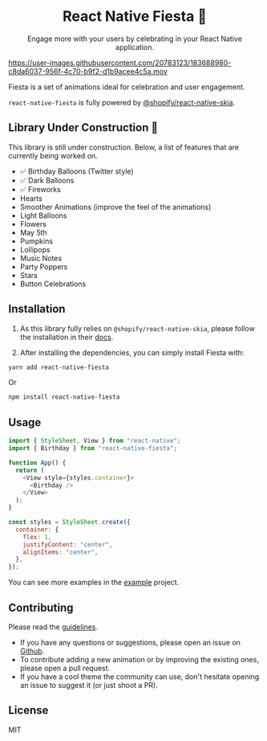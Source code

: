 <h1 align="center">React Native Fiesta 🎉</h1>

<p align="center">Engage more with your users by celebrating in your React Native application.</p>

https://user-images.githubusercontent.com/20783123/183688980-c8da6037-956f-4c70-b9f2-d1b9acee4c5a.mov

Fiesta is a set of animations ideal for celebration and user engagement.

`react-native-fiesta` is fully powered by [@shopify/react-native-skia](https://shopify.github.io/react-native-skia/).

## Library Under Construction 🚧

This library is still under construction. Below, a list of features that are currently being worked on.

- ✅ Birthday Balloons (Twitter style)
- ✅ Dark Balloons
- ✅ Fireworks
- Hearts
- Smoother Animations (improve the feel of the animations)
- Light Balloons
- Flowers
- May 5th
- Pumpkins
- Lollipops
- Music Notes
- Party Poppers
- Stars
- Button Celebrations

## Installation

1. As this library fully relies on `@shopify/react-native-skia`, please follow the installation in their [docs](https://shopify.github.io/react-native-skia/docs/getting-started/installation).

2. After installing the dependencies, you can simply install Fiesta with:

```bash
yarn add react-native-fiesta
```

Or

```bash
npm install react-native-fiesta
```

## Usage

```js
import { StyleSheet, View } from "react-native";
import { Birthday } from "react-native-fiesta";

function App() {
  return (
    <View style={styles.container}>
      <Birthday />
    </View>
  );
}

const styles = StyleSheet.create({
  container: {
    flex: 1,
    justifyContent: "center",
    alignItems: "center",
  },
});
```

You can see more examples in the [example](./example) project.

## Contributing

Please read the [guidelines](./CONTRIBUTING.md).

- If you have any questions or suggestions, please open an issue on [Github](https://github.com/mateoguzmana/react-native-fiesta/issues).
- To contribute adding a new animation or by improving the existing ones, please open a pull request.
- If you have a cool theme the community can use, don't hesitate opening an issue to suggest it (or just shoot a PR).

## License

MIT

